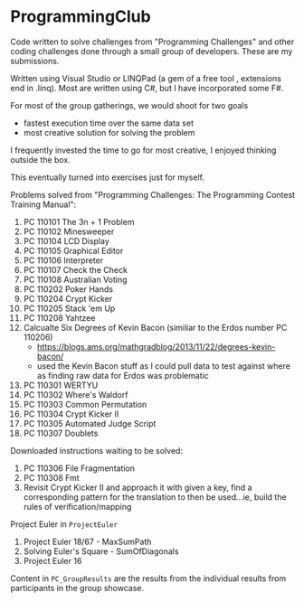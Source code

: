 # ProgrammingClub

Code written to solve challenges from "Programming Challenges" and other coding challenges done through a small group of developers.  These are my submissions.

Written using Visual Studio or LINQPad (a gem of a free tool , extensions end in .linq). Most are written using C#, but I have incorporated some F#.

For most of the group gatherings, we would shoot for two goals
* fastest execution time over the same data set
* most creative solution for solving the problem

I frequently invested the time to go for most creative, I enjoyed thinking outside the box.

This eventually turned into exercises just for myself.


Problems solved from "Programming Challenges: The Programming Contest Training Manual":
1. PC 110101 The 3n + 1 Problem
2. PC 110102 Minesweeper
3. PC 110104 LCD Display
4. PC 110105 Graphical Editor
5. PC 110106 Interpreter
6. PC 110107 Check the Check
7. PC 110108 Australian Voting
8. PC 110202 Poker Hands
9. PC 110204 Crypt Kicker
10. PC 110205 Stack 'em Up
11. PC 110208 Yahtzee
12. Calcualte Six Degrees of Kevin Bacon (similiar to the Erdos number PC 110206)
    * https://blogs.ams.org/mathgradblog/2013/11/22/degrees-kevin-bacon/
    * used the Kevin Bacon stuff as I could pull data to test against where as finding raw data for Erdos was problematic
13. PC 110301 WERTYU
14. PC 110302 Where's Waldorf
15. PC 110303 Common Permutation
16. PC 110304 Crypt Kicker II
17. PC 110305 Automated Judge Script
18. PC 110307 Doublets


Downloaded instructions waiting to be solved:
1. PC 110306 File Fragmentation
1. PC 110308 Fmt
1. Revisit Crypt Kicker II and approach it with given a key, find a corresponding pattern for the translation to then be used...ie, build the rules of verification/mapping


Project Euler in `ProjectEuler`
1. Project Euler 18/67 - MaxSumPath
1. Solving Euler's Square - SumOfDiagonals
1. Project Euler 16


Content in `PC_GroupResults` are the results from the individual results from participants in the group showcase.
